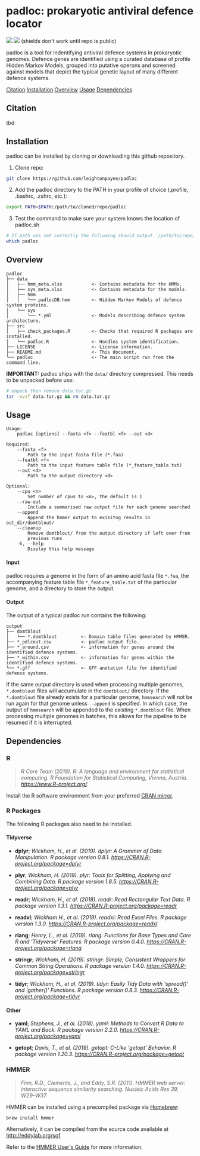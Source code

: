# padloc: prokaryotic antiviral defence locator

<a href="https://github.com/leightonpayne/padloc/LICENSE" alt="Contributors"><img src="https://img.shields.io/github/license/leightonpayne/padloc" /></a> <a href="https://github.com/leightonpayne/padloc/" alt="Contributors"><img src="https://img.shields.io/github/last-commit/leightonpayne/padloc?label=last%20update" /></a> (shields don't work until repo is public)

padloc is a tool for indentifying antiviral defence systems in prokaryotic genomes. Defence genes are identified using a curated database of profile Hidden Markov Models, grouped into putative operons and screened against models that depict the typical genetic layout of many different defence systems.

[Citation](#citation)
[Installation](#installation)
[Overview](#overview)
[Usage](#usage)
[Dependencies](#dependencies)

## Citation <a name="citation"> </a>

tbd

## Installation <a name="installation"> </a>

padloc can be installed by cloning or downloading this github repository.

1. Clone repo:

```bash
git clone https://github.com/leightonpayne/padloc
```

2. Add the padloc directory to the PATH in your profile of choice (.profile, .bashrc, .zshrc, etc.):

```bash
export PATH=$PATH:/path/to/cloned/repo/padloc
```

3. Test the command to make sure your system knows the location of padloc.sh

```bash
# If path was set correctly the following should output `/path/to/repo/padloc/padloc`
which padloc
```

## Overview <a name="overview"> </a>

```
padloc
├── data
│   ├── hmm_meta.xlsx           <- Contains metadata for the HMMs.
│   ├── sys_meta.xlsx           <- Contains metadata for the models.
│   ├── hmm
│   │   └── padlocDB.hmm        <- Hidden Markov Models of defence system proteins.
│   └── sys
│       └── *.yml               <- Models describing defence system architecture.
├── src
│   ├── check_packages.R        <- Checks that required R packages are installed.
│   └── padloc.R                <- Handles system identification.
├── LICENSE                     <- License information.
├── README.md                   <- This document.
└── padloc                      <- The main script run from the command line.
```

**IMPORTANT:** padloc ships with the `data/` directory compressed. This needs to be unpacked before use:

```bash
# Unpack then remove data.tar.gz
tar -xvzf data.tar.gz && rm data.tar.gz
```

## Usage <a name="usage"> </a>

```
Usage: 
    padloc [options] --fasta <f> --featbl <f> --out <d>

Required:
    --fasta <f>     
        Path to the input fasta file (*.faa) 
    --featbl <f>    
        Path to the input feature table file (*_feature_table.txt) 
    --out <d>       
        Path to the output directory <d>

Optional:
    --cpu <n>       
        Set number of cpus to <n>, the default is 1
    --raw-out       
        Include a summarised raw output file for each genome searched
    --append        
        Append the hmmer output to exisitng results in out_dir/domtblout/
    --cleanup
        Remove domtblout/ from the output directory if left over from 
        previous runs
    -h, --help      
        Display this help message
```

#### Input

padloc requires a genome in the form of an amino acid fasta file `*.faa`, the accompanying feature table file `*_feature_table.txt` of the particular genome, and a directory to store the output.

#### Output

The output of a typical padloc run contains the following:

```
output
├── domtblout
│   └── *.domtblout         <- Domain table files generated by HMMER.
├── *_pdlcout.csv           <- padloc output file.
├── *_around.csv            <- information for genes around the identified defence systems.
├── *_within.csv            <- information for genes within the identified defence systems.
└── *.gff                   <- GFF anotation file for identified defence systems.
```

If the same output directory is used when processing multiple genomes, `*.domtblout` files will accumulate in the `domtblout/` directory. If the `*.domtblout` file already exists for a particular genome, `hmmsearch` will not be run again for that genome unless `--append` is specified. In which case, the output of `hmmsearch` will be appended to the existing `*.domtblout` file. When processing multiple genomes in batches, this allows for the pipeline to be resumed if it is interrupted.

## Dependencies <a name="dependencies"> </a>

### R

> *R Core Team (2018). R: A language and environment for statistical computing. R Foundation for Statistical Computing, Vienna, Austria. https://www.R-project.org/.*

Install the R software environment from your preferred [CRAN mirror](https://cran.r-project.org/mirrors.html).

### R Packages

The following R packages also need to be installed.

#### Tidyverse

- **dplyr**; *Wickham, H., et al. (2019). dplyr: A Grammar of Data Manipulation. R package version 0.8.1. https://CRAN.R-project.org/package=dplyr*

- **plyr**; *Wickham, H. (2019). plyr: Tools for Splitting, Applying and Combining Data. R package version 1.8.5. https://CRAN.R-project.org/package=plyr*

- **readr**; *Wickham, H., et al. (2018). readr: Read Rectangular Text Data. R package version 1.3.1. https://CRAN.R-project.org/package=readr*

- **readxl**; *Wickham H., et al. (2019). readxl: Read Excel Files. R package version 1.3.0. https://CRAN.R-project.org/package=readxl*

- **rlang**; *Henry, L., et al. (2019). rlang: Functions for Base Types and Core R and 'Tidyverse' Features. R package version 0.4.0. https://CRAN.R-project.org/package=rlang*

- **stringr**; *Wickham, H. (2019). stringr: Simple, Consistent Wrappers for Common String Operations. R package version 1.4.0. https://CRAN.R-project.org/package=stringr*

- **tidyr**; *Wickham, H., et al. (2019). tidyr: Easily Tidy Data with 'spread()' and 'gather()' Functions. R package version 0.8.3. https://CRAN.R-project.org/package=tidyr*

#### Other

- **yaml**; *Stephens, J., et al. (2018). yaml: Methods to Convert R Data to YAML and Back. R package version 2.2.0. https://CRAN.R-project.org/package=yaml*

- **getopt**; *Davis, T., et al. (2019). getopt: C-Like 'getopt' Behavior. R package version 1.20.3. https://CRAN.R-project.org/package=getopt*

### HMMER

> *Finn, R.D., Clements, J., and Eddy, S.R. (2011). HMMER web server: interactive sequence similarity searching. Nucleic Acids Res 39, W29–W37.*

HMMER can be installed using a precompiled package via [Homebrew](https://brew.sh/):

```bash
brew install hmmer
```

Alternatively, it can be compiled from the source code available at http://eddylab.org/sof

Refer to the [HMMER User's Guide](http://eddylab.org/software/hmmer/Userguide.pdf) for more information.
